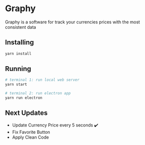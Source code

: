 # Graphy

Graphy is a software for track your currencies prices with the most consistent data

## Installing

```sh
yarn install
```

## Running

```sh
# terminal 1: run local web server
yarn start

# terminal 2: run electron app
yarn run electron
```

## Next Updates

- Update Currency Price every 5 seconds ✔️
- Fix Favorite Button
- Apply Clean Code
